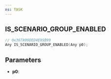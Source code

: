 ```yaml
---
ns: TASK
---
```

## IS_SCENARIO_GROUP_ENABLED

```c
// 0x367A09DED4E05B99
Any IS_SCENARIO_GROUP_ENABLED(Any p0);
```

## Parameters
* **p0**:
